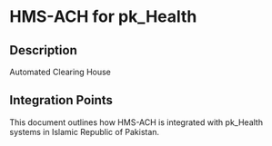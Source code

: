 # HMS-ACH for pk_Health

## Description

Automated Clearing House

## Integration Points

This document outlines how HMS-ACH is integrated with pk_Health systems in Islamic Republic of Pakistan.

